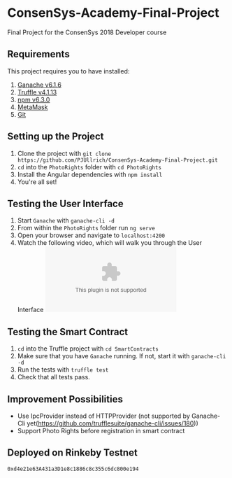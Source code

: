 # ConsenSys-Academy-Final-Project
Final Project for the ConsenSys 2018 Developer course

## Requirements
This project requires you to have installed:
1. [Ganache v6.1.6](https://truffleframework.com/ganache)
1. [Truffle v4.1.13](https://truffleframework.com/)
1. [npm v6.3.0](https://www.npmjs.com/)
1. [MetaMask](https://metamask.io/)
1. [Git](https://git-scm.com/)

## Setting up the Project
1. Clone the project with `git clone https://github.com/PJUllrich/ConsenSys-Academy-Final-Project.git`
1. `cd` into the `PhotoRights` folder with `cd PhotoRights`
1. Install the Angular dependencies with `npm install`
1. You're all set!

## Testing the User Interface
1. Start `Ganache` with `ganache-cli -d`
1. From within the `PhotoRights` folder run `ng serve`
1. Open your browser and navigate to `localhost:4200`
1. Watch the following video, which will walk you through the User Interface
![](video.com)

## Testing the Smart Contract
1. `cd` into the Truffle project with `cd SmartContracts`
1. Make sure that you have `Ganache` running. If not, start it with `ganache-cli -d`
1. Run the tests with `truffle test`
1. Check that all tests pass.

## Improvement Possibilities
- Use IpcProvider instead of HTTPProvider (not supported by Ganache-Cli yet(https://github.com/trufflesuite/ganache-cli/issues/180))
- Support Photo Rights before  registration in smart contract

## Deployed on Rinkeby Testnet
`0xd4e21e63A431a3D1e8c1886c8c355c6dc800e194`